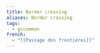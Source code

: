 ```yaml
---
title: Border crossing
aliases: Border crossing
tags:
  - gccommon
french:
  - "[[Passage des frontieres]]"
---
```

